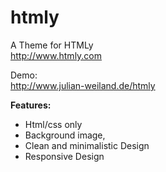 htmly
=====

A Theme for HTMLy<br />
http://www.htmly.com

Demo:<br />
http://www.julian-weiland.de/htmly

<strong>Features:</strong>
<ul>
<li>Html/css only</li>
<li>Background image,</li>
<li>Clean and minimalistic Design</li>
<li>Responsive Design</li>
</ul>